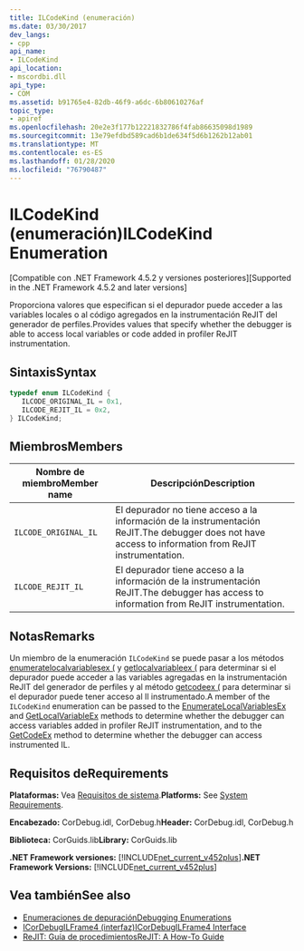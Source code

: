 ```yaml
---
title: ILCodeKind (enumeración)
ms.date: 03/30/2017
dev_langs:
- cpp
api_name:
- ILCodeKind
api_location:
- mscordbi.dll
api_type:
- COM
ms.assetid: b91765e4-82db-46f9-a6dc-6b80610276af
topic_type:
- apiref
ms.openlocfilehash: 20e2e3f177b12221832786f4fab86635098d1989
ms.sourcegitcommit: 13e79efdbd589cad6b1de634f5d6b1262b12ab01
ms.translationtype: MT
ms.contentlocale: es-ES
ms.lasthandoff: 01/28/2020
ms.locfileid: "76790487"
---
```

# <a name="ilcodekind-enumeration"></a><span data-ttu-id="81507-102">ILCodeKind (enumeración)</span><span class="sxs-lookup"><span data-stu-id="81507-102">ILCodeKind Enumeration</span></span>
<span data-ttu-id="81507-103">[Compatible con .NET Framework 4.5.2 y versiones posteriores]</span><span class="sxs-lookup"><span data-stu-id="81507-103">[Supported in the .NET Framework 4.5.2 and later versions]</span></span>  
  
 <span data-ttu-id="81507-104">Proporciona valores que especifican si el depurador puede acceder a las variables locales o al código agregados en la instrumentación ReJIT del generador de perfiles.</span><span class="sxs-lookup"><span data-stu-id="81507-104">Provides values that specify whether the debugger is able to access local variables or code added in profiler ReJIT instrumentation.</span></span>  
  
## <a name="syntax"></a><span data-ttu-id="81507-105">Sintaxis</span><span class="sxs-lookup"><span data-stu-id="81507-105">Syntax</span></span>  
  
```cpp
typedef enum ILCodeKind {  
   ILCODE_ORIGINAL_IL = 0x1,  
   ILCODE_REJIT_IL = 0x2,  
} ILCodeKind;  
```  
  
## <a name="members"></a><span data-ttu-id="81507-106">Miembros</span><span class="sxs-lookup"><span data-stu-id="81507-106">Members</span></span>  
  
|<span data-ttu-id="81507-107">Nombre de miembro</span><span class="sxs-lookup"><span data-stu-id="81507-107">Member name</span></span>|<span data-ttu-id="81507-108">Descripción</span><span class="sxs-lookup"><span data-stu-id="81507-108">Description</span></span>|  
|-----------------|-----------------|  
|`ILCODE_ORIGINAL_IL`|<span data-ttu-id="81507-109">El depurador no tiene acceso a la información de la instrumentación ReJIT.</span><span class="sxs-lookup"><span data-stu-id="81507-109">The debugger does not have access to information from ReJIT instrumentation.</span></span>|  
|`ILCODE_REJIT_IL`|<span data-ttu-id="81507-110">El depurador tiene acceso a la información de la instrumentación ReJIT.</span><span class="sxs-lookup"><span data-stu-id="81507-110">The debugger has access to information from ReJIT instrumentation.</span></span>|  
  
## <a name="remarks"></a><span data-ttu-id="81507-111">Notas</span><span class="sxs-lookup"><span data-stu-id="81507-111">Remarks</span></span>  
 <span data-ttu-id="81507-112">Un miembro de la enumeración `ILCodeKind` se puede pasar a los métodos [enumeratelocalvariablesex (](icordebugilframe4-enumeratelocalvariablesex-method.md) y [getlocalvariableex (](icordebugilframe4-getlocalvariableex-method.md) para determinar si el depurador puede acceder a las variables agregadas en la instrumentación ReJIT del generador de perfiles y al método [getcodeex (](icordebugilframe4-getcodeex-method.md) para determinar si el depurador puede tener acceso al Il instrumentado.</span><span class="sxs-lookup"><span data-stu-id="81507-112">A member of the `ILCodeKind` enumeration can be passed to the [EnumerateLocalVariablesEx](icordebugilframe4-enumeratelocalvariablesex-method.md) and [GetLocalVariableEx](icordebugilframe4-getlocalvariableex-method.md) methods to determine whether the debugger can access variables added in profiler ReJIT instrumentation, and to the [GetCodeEx](icordebugilframe4-getcodeex-method.md) method to determine whether the debugger can access instrumented IL.</span></span>  
  
## <a name="requirements"></a><span data-ttu-id="81507-113">Requisitos de</span><span class="sxs-lookup"><span data-stu-id="81507-113">Requirements</span></span>  
 <span data-ttu-id="81507-114">**Plataformas:** Vea [Requisitos de sistema](../../../../docs/framework/get-started/system-requirements.md).</span><span class="sxs-lookup"><span data-stu-id="81507-114">**Platforms:** See [System Requirements](../../../../docs/framework/get-started/system-requirements.md).</span></span>  
  
 <span data-ttu-id="81507-115">**Encabezado:** CorDebug.idl, CorDebug.h</span><span class="sxs-lookup"><span data-stu-id="81507-115">**Header:** CorDebug.idl, CorDebug.h</span></span>  
  
 <span data-ttu-id="81507-116">**Biblioteca:** CorGuids.lib</span><span class="sxs-lookup"><span data-stu-id="81507-116">**Library:** CorGuids.lib</span></span>  
  
 <span data-ttu-id="81507-117">**.NET Framework versiones:** [!INCLUDE[net_current_v452plus](../../../../includes/net-current-v452plus-md.md)]</span><span class="sxs-lookup"><span data-stu-id="81507-117">**.NET Framework Versions:** [!INCLUDE[net_current_v452plus](../../../../includes/net-current-v452plus-md.md)]</span></span>  
  
## <a name="see-also"></a><span data-ttu-id="81507-118">Vea también</span><span class="sxs-lookup"><span data-stu-id="81507-118">See also</span></span>

- [<span data-ttu-id="81507-119">Enumeraciones de depuración</span><span class="sxs-lookup"><span data-stu-id="81507-119">Debugging Enumerations</span></span>](debugging-enumerations.md)
- [<span data-ttu-id="81507-120">ICorDebugILFrame4 (interfaz)</span><span class="sxs-lookup"><span data-stu-id="81507-120">ICorDebugILFrame4 Interface</span></span>](icordebugilframe4-interface.md)
- [<span data-ttu-id="81507-121">ReJIT: Guía de procedimientos</span><span class="sxs-lookup"><span data-stu-id="81507-121">ReJIT: A How-To Guide</span></span>](https://docs.microsoft.com/archive/blogs/davbr/rejit-a-how-to-guide)
